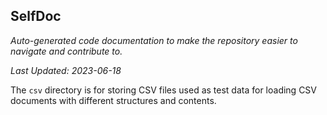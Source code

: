<!--- START SELFDOC --->
## SelfDoc
_Auto-generated code documentation to make the repository easier to navigate and contribute to._

_Last Updated: 2023-06-18_

The `csv` directory is for storing CSV files used as test data for loading CSV documents with different structures and contents.

<!--- END SELFDOC --->